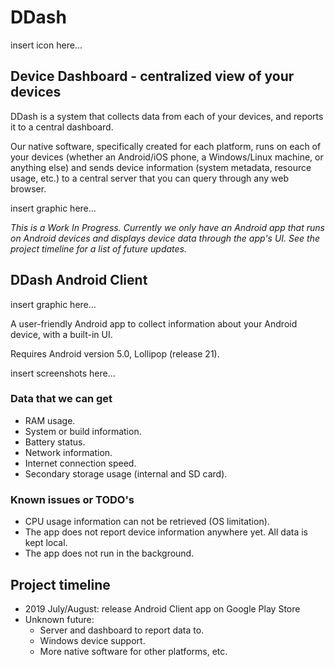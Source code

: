 # DDash

insert icon here...

## Device Dashboard - centralized view of your devices

DDash is a system that collects data from each of your devices, and reports it to a central dashboard. 

Our native software, specifically created for each platform, runs on each of your devices (whether an Android/iOS phone, a Windows/Linux machine, or anything else) and sends device information (system metadata, resource usage, etc.) to a central server that you can query through any web browser.

insert graphic here...

*This is a Work In Progress. Currently we only have an Android app that runs on Android devices and displays device data through the app's UI. See the project timeline for a list of future updates.*


## DDash Android Client

insert graphic here...

A user-friendly Android app to collect information about your Android device, with a built-in UI.

Requires Android version 5.0, Lollipop (release 21).

insert screenshots here...

### Data that we can get
* RAM usage.
* System or build information.
* Battery status.
* Network information.
* Internet connection speed.
* Secondary storage usage (internal and SD card).

### Known issues or TODO's
* CPU usage information can not be retrieved (OS limitation).
* The app does not report device information anywhere yet. All data is kept local.
* The app does not run in the background.


## Project timeline

* 2019 July/August: release Android Client app on Google Play Store
* Unknown future:
  * Server and dashboard to report data to.
  * Windows device support.
  * More native software for other platforms, etc.
